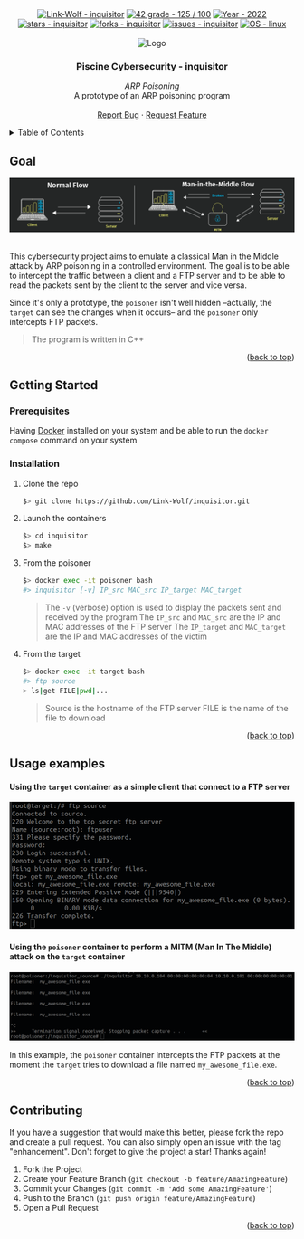 <div id="top"></div>

<div align="center">
 <a href="https://github.com/Link-Wolf/inquisitor" title="Go to GitHub repo"><img src="https://img.shields.io/static/v1?label=Link-Wolf&message=inquisitor&color=blue&logo=github&style=for-the-badge" alt="Link-Wolf - inquisitor"></a>
 <a href="https://"><img src="https://img.shields.io/badge/42_grade-125%2F_100-brightgreen?style=for-the-badge" alt="42 grade - 125 / 100"></a>
 <a href="https://"><img src="https://img.shields.io/badge/Year-2022-ffad9b?style=for-the-badge" alt="Year - 2022"></a>
 <a href="https://github.com/Link-Wolf/inquisitor/stargazers"><img src="https://img.shields.io/github/stars/Link-Wolf/inquisitor?style=for-the-badge&color=yellow" alt="stars - inquisitor"></a>
 <a href="https://github.com/Link-Wolf/inquisitor/network/members"><img src="https://img.shields.io/github/forks/Link-Wolf/inquisitor?style=for-the-badge&color=lightgray" alt="forks - inquisitor"></a>
 <a href="https://github.com/Link-Wolf/inquisitor/issues"><img src="https://img.shields.io/github/issues/Link-Wolf/inquisitor?style=for-the-badge&color=orange" alt="issues - inquisitor"></a>
 <a href="https://www.linux.org/" title="Go to Linux homepage"><img src="https://img.shields.io/badge/OS-linux-blue?logo=linux&logoColor=white&style=for-the-badge&color=9cf" alt="OS - linux"></a>
</div>

<!-- PROJECT LOGO -->
<br />
<div align="center">
  <a>
    <img src="https://www.42mulhouse.fr/wp-content/uploads/2022/06/logo-42-Mulhouse-white.svg" alt="Logo" width="192" height="80">
  </a>

  <h3 align="center">Piscine Cybersecurity - inquisitor</h3>

  <p align="center">
   <em>ARP Poisoning</em><br/>
    A prototype of an ARP poisoning program
    <br />
    <br />
    <a href="https://github.com/Link-Wolf/inquisitor/issues">Report Bug</a>
    ·
    <a href="https://github.com/Link-Wolf/inquisitor/issues">Request Feature</a>
  </p>
</div>

<!-- TABLE OF CONTENTS -->
<details>
  <summary>Table of Contents</summary>
  <ol>
    <li>
      <a href="#goal">Goal</a>
    </li>
    <li>
      <a href="#getting-started">Getting Started</a>
      <ul>
        <li><a href="#prerequisites">Prerequisites</a></li>
        <li><a href="#installation">Installation</a></li>
      </ul>
    </li>
    <li><a href="#usage-examples">Usage examples</a></li>
    <li><a href="#contributing">Contributing</a></li>
  </ol>
</details>

<!-- GOAL -->

## Goal

<div align="center">
  <a>
	<img src="assets/man-middle-attack.png" alt="inquisitor">
  </a>
</div>
</br>

This cybersecurity project aims to emulate a classical Man in the Middle attack by ARP poisoning in a controlled environment. The goal is to be able to intercept the traffic between a client and a FTP server and to be able to read the packets sent by the client to the server and vice versa.

Since it's only a prototype, the `poisoner` isn't well hidden –actually, the `target` ­can see the changes when it occurs– and the `poisoner` only intercepts FTP packets.

> The program is written in C++

<p align="right">(<a href="#top">back to top</a>)</p>

<!-- GETTING STARTED -->

## Getting Started

### Prerequisites

Having [Docker](https://docker.com) installed on your system and be able to run the `docker compose` command on your system

### Installation

1. Clone the repo

    ```sh
    $> git clone https://github.com/Link-Wolf/inquisitor.git
    ```

2. Launch the containers

    ```sh
    $> cd inquisitor
    $> make
    ```

3. From the poisoner

    ```sh
    $> docker exec -it poisoner bash
    #> inquisitor [-v] IP_src MAC_src IP_target MAC_target
    ```

    > The `-v` (verbose) option is used to display the packets sent and received by the program
    > The `IP_src` and `MAC_src` are the IP and MAC addresses of the FTP server
    > The `IP_target` and `MAC_target` are the IP and MAC addresses of the victim

4. From the target

    ```sh
    $> docker exec -it target bash
    #> ftp source
    > ls|get FILE|pwd|...
    ```

    > Source is the hostname of the FTP server
    > FILE is the name of the file to download

<p align="right">(<a href="#top">back to top</a>)</p>

<!-- USAGE EXAMPLES -->

## Usage examples

#### Using the `target` container as a simple client that connect to a FTP server

![](assets/inquisitor_target.png)

#### Using the `poisoner` container to perform a MITM (Man In The Middle) attack on the `target` container

![](assets/inquisitor_poisoner.png)

In this example, the `poisoner` container intercepts the FTP packets at the moment the `target` tries to download a file named `my_awesome_file.exe`.

<p align="right">(<a href="#top">back to top</a>)</p>

<!-- CONTRIBUTING -->

## Contributing

If you have a suggestion that would make this better, please fork the repo and create a pull request. You can also simply open an issue with the tag "enhancement".
Don't forget to give the project a star! Thanks again!

1. Fork the Project
2. Create your Feature Branch (`git checkout -b feature/AmazingFeature`)
3. Commit your Changes (`git commit -m 'Add some AmazingFeature'`)
4. Push to the Branch (`git push origin feature/AmazingFeature`)
5. Open a Pull Request

<p align="right">(<a href="#top">back to top</a>)</p>
